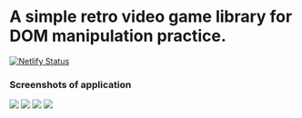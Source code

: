 # A simple retro video game library for DOM manipulation practice.

[![Netlify Status](https://api.netlify.com/api/v1/badges/c2b8264d-203b-402a-99c3-d128d17f207c/deploy-status)](https://app.netlify.com/sites/elated-poitras-819206/deploys)

<h3>Screenshots of application</h3>

<img src="https://github.com/SJ47/codeclan_week6_weekend_homework/blob/main/images/screenshot-start-page.png">
<img src="https://github.com/SJ47/codeclan_week6_weekend_homework/blob/main/images/screenshot-empty-form-injected.png">
<img src="https://github.com/SJ47/codeclan_week6_weekend_homework/blob/main/images/screenshot-library-populated.png">
<img src="https://github.com/SJ47/codeclan_week6_weekend_homework/blob/main/images/screenshot-library-deleted.png">

